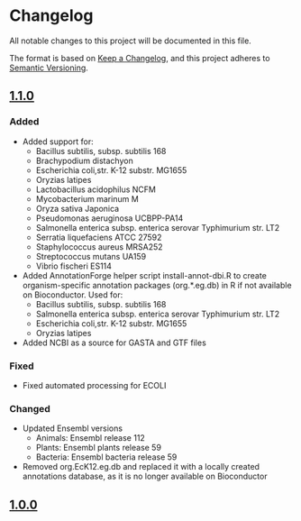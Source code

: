 # Changelog  

All notable changes to this project will be documented in this file.

The format is based on [Keep a Changelog](https://keepachangelog.com/en/1.0.0/),
and this project adheres to [Semantic Versioning](https://semver.org/spec/v2.0.0.html).

## [1.1.0](https://github.com/nasa/GeneLab_Data_Processing/blob/DEV_GeneLab_Reference_Annotations_vGL-DPPD-7110-A/GeneLab_Reference_Annotations/Workflow_Documentation/GL_RefAnnotTable-A)  

### Added  

- Added support for:
    - Bacillus subtilis, subsp. subtilis 168  
    - Brachypodium distachyon  
    - Escherichia coli,str. K-12 substr. MG1655  
    - Oryzias latipes  
    - Lactobacillus acidophilus NCFM  
    - Mycobacterium marinum M  
    - Oryza sativa Japonica  
    - Pseudomonas aeruginosa UCBPP-PA14  
    - Salmonella enterica subsp. enterica serovar Typhimurium str. LT2  
    - Serratia liquefaciens ATCC 27592  
    - Staphylococcus aureus MRSA252  
    - Streptococcus mutans UA159  
    - Vibrio fischeri ES114  
- Added AnnotationForge helper script install-annot-dbi.R to create organism-specific annotation packages (org.*.eg.db) in R if not available on Bioconductor. Used for:  
    - Bacillus subtilis, subsp. subtilis 168  
    - Salmonella enterica subsp. enterica serovar Typhimurium str. LT2  
    - Escherichia coli,str. K-12 substr. MG1655  
    - Oryzias latipes  
- Added NCBI as a source for GASTA and GTF files

### Fixed  

- Fixed automated processing for ECOLI

### Changed  

- Updated Ensembl versions
    - Animals: Ensembl release 112
    - Plants: Ensembl plants release 59
    - Bacteria: Ensembl bacteria release 59
- Removed org.EcK12.eg.db and replaced it with a locally created annotations database, as it is no longer available on Bioconductor


## [1.0.0](https://github.com/nasa/GeneLab_Data_Processing/releases/tag/GL_RefAnnotTable_1.0.0)
